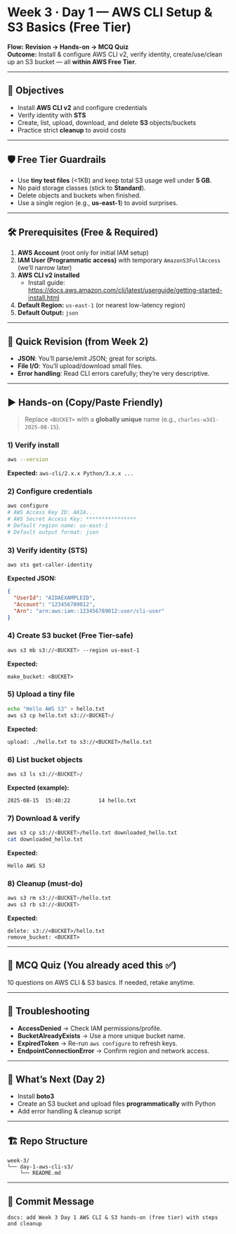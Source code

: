 # Week 3 · Day 1 — AWS CLI Setup & S3 Basics (Free Tier)

**Flow:** **Revision → Hands-on → MCQ Quiz**  
**Outcome:** Install & configure AWS CLI v2, verify identity, create/use/clean up an S3 bucket — all **within AWS Free Tier**.

---

## 🎯 Objectives
- Install **AWS CLI v2** and configure credentials
- Verify identity with **STS**
- Create, list, upload, download, and delete **S3** objects/buckets
- Practice strict **cleanup** to avoid costs

---

## 🛡 Free Tier Guardrails
- Use **tiny test files** (<1KB) and keep total S3 usage well under **5 GB**.
- No paid storage classes (stick to **Standard**).
- Delete objects and buckets when finished.
- Use a single region (e.g., **us-east-1**) to avoid surprises.

---

## 🛠 Prerequisites (Free & Required)
1) **AWS Account** (root only for initial IAM setup)  
2) **IAM User (Programmatic access)** with temporary `AmazonS3FullAccess` (we’ll narrow later)  
3) **AWS CLI v2 installed**  
   - Install guide: https://docs.aws.amazon.com/cli/latest/userguide/getting-started-install.html  
4) **Default Region:** `us-east-1` (or nearest low-latency region)  
5) **Default Output:** `json`

---

## 🔄 Quick Revision (from Week 2)
- **JSON**: You’ll parse/emit JSON; great for scripts.
- **File I/O**: You’ll upload/download small files.
- **Error handling**: Read CLI errors carefully; they’re very descriptive.

---

## ▶️ Hands-on (Copy/Paste Friendly)

> Replace `<BUCKET>` with a **globally unique** name (e.g., `charles-w3d1-2025-08-15`).

### 1) Verify install
```bash
aws --version
```
**Expected:** `aws-cli/2.x.x Python/3.x.x ...`

### 2) Configure credentials
```bash
aws configure
# AWS Access Key ID: AKIA... 
# AWS Secret Access Key: ****************
# Default region name: us-east-1
# Default output format: json
```

### 3) Verify identity (STS)
```bash
aws sts get-caller-identity
```
**Expected JSON:**
```json
{
  "UserId": "AIDAEXAMPLEID",
  "Account": "123456789012",
  "Arn": "arn:aws:iam::123456789012:user/cli-user"
}
```

### 4) Create S3 bucket (Free Tier-safe)
```bash
aws s3 mb s3://<BUCKET> --region us-east-1
```
**Expected:**
```
make_bucket: <BUCKET>
```

### 5) Upload a tiny file
```bash
echo "Hello AWS S3" > hello.txt
aws s3 cp hello.txt s3://<BUCKET>/
```
**Expected:**
```
upload: ./hello.txt to s3://<BUCKET>/hello.txt
```

### 6) List bucket objects
```bash
aws s3 ls s3://<BUCKET>/
```
**Expected (example):**
```
2025-08-15  15:40:22         14 hello.txt
```

### 7) Download & verify
```bash
aws s3 cp s3://<BUCKET>/hello.txt downloaded_hello.txt
cat downloaded_hello.txt
```
**Expected:**
```
Hello AWS S3
```

### 8) Cleanup (must-do)
```bash
aws s3 rm s3://<BUCKET>/hello.txt
aws s3 rb s3://<BUCKET>
```
**Expected:**
```
delete: s3://<BUCKET>/hello.txt
remove_bucket: <BUCKET>
```

---

## 🧪 MCQ Quiz (You already aced this ✅)
10 questions on AWS CLI & S3 basics. If needed, retake anytime.

---

## 🧹 Troubleshooting
- **AccessDenied** → Check IAM permissions/profile.
- **BucketAlreadyExists** → Use a more unique bucket name.
- **ExpiredToken** → Re-run `aws configure` to refresh keys.
- **EndpointConnectionError** → Confirm region and network access.

---

## 🧭 What’s Next (Day 2)
- Install **boto3**
- Create an S3 bucket and upload files **programmatically** with Python
- Add error handling & cleanup script

---

## 🏗 Repo Structure
```
week-3/
└── day-1-aws-cli-s3/
    └── README.md
```

---

## 🧾 Commit Message
```
docs: add Week 3 Day 1 AWS CLI & S3 hands-on (free tier) with steps and cleanup
```
